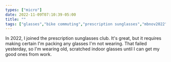 ```yaml
---
types: ["micro"]
date: 2022-11-09T07:10:39-05:00
title: ""
tags: ["glasses","bike commuting","prescription sunglasses","mbnov2022"]
---
```

In 2022, I joined the prescription sunglasses club. It's great, but it requires making certain I'm packing any glasses I'm not wearing. That failed yesterday, so I'm wearing old, scratched indoor glasses until I can get my good ones from work.
